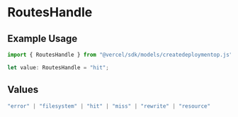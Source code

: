 # RoutesHandle

## Example Usage

```typescript
import { RoutesHandle } from "@vercel/sdk/models/createdeploymentop.js";

let value: RoutesHandle = "hit";
```

## Values

```typescript
"error" | "filesystem" | "hit" | "miss" | "rewrite" | "resource"
```